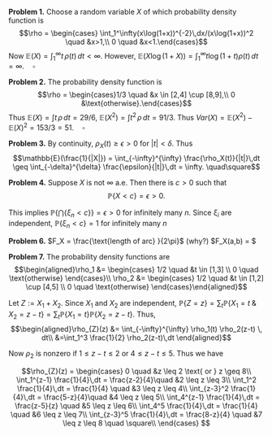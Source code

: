 **Problem 1.** Choose a random variable $X$ of which probability density function is 
$$\rho = \begin{cases} \int_1^\infty(x\log(1+x))^{-2}\,dx/(x\log(1+x))^2 \quad &x>1,\\
0 \quad &x<1.\end{cases}$$
Now $\mathbb{E}(X) = \int_1^\infty t\,\rho(t)\,dt <\infty$. However, $\mathbb{E}(X\log(1+X)) = \int_1^\infty t\log(1+t)\rho(t)\,dt=\infty. \quad \square$ 

**Problem 2.** The probability density function is
$$\rho = \begin{cases}1/3 \quad &x \in [2,4] \cup [8,9],\\
0  &\text{otherwise}.\end{cases}$$
Thus $\mathbb{E}(X) = \int t\,\rho\,dt = 29/6$, $\mathbb{E}(X^2) = \int t^2\,\rho\,dt = 91/3$.
Thus $Var(X)=\mathbb{E}(X^2)-\mathbb{E}(X)^2=153/3=51. \quad \square$

**Problem 3.** By continuity, $\rho_X(t) \geq \epsilon > 0$ for $|t| < \delta$. Thus
$$\mathbb{E}(\frac{1}{|X|}) = \int_{-\infty}^{\infty} \frac{\rho_X(t)}{|t|}\,dt \geq \int_{-\delta}^{\delta} \frac{\epsilon}{|t|}\,dt = \infty. \quad\square$$

**Problem 4.** Suppose $X$ is not $\infty$ a.e. Then there is $c > 0$ such that 
$$\mathbb{P}\{X < c\} = \epsilon > 0.$$

This implies $\mathbb{P}\{ \bigcap\{\xi_n< c\}\} = \epsilon > 0$ for infinitely many $n$. Since $\xi_i$ are independent, $\mathbb{P}\{ \xi_n< c\} = 1$ for infinitely many $n$

**Problem 6.** $F_X = \frac{\text{length of arc} }{2\pi}$ (why?)
$F_X(a,b) = $

**Problem 7.** The probability density functions are
$$\begin{aligned}\rho_1 &= \begin{cases} 1/2 \quad &t \in [1,3] \\ 0 \quad \text{otherwise} \end{cases}\\
\rho_2 &= \begin{cases} 1/2 \quad &t \in [1,2] \cup [4,5] \\ 0 \quad \text{otherwise} \end{cases}\end{aligned}$$

Let $Z := X_1 + X_2$. Since $X_1$ and $X_2$ are independent, $\mathbb{P}\{Z=z\} = \sum_t\mathbb{P}\{X_1 = t \;\&\; X_2 = z-t\} = \sum_{t}\mathbb{P}\{X_1 = t \} \mathbb{P}\{ X_2 = z-t\}$. Thus, 
$$\begin{aligned}\rho_{Z}(z) &= \int_{-\infty}^{\infty} \rho_1(t) \rho_2(z-t) \, dt\\
&=\int_1^3 \frac{1}{2} \rho_2(z-t)\,dt \end{aligned}$$

Now $\rho_2$ is nonzero if $1 \leq z-t \leq 2$ or $4 \leq z-t \leq 5$. Thus we have

$$\rho_{Z}(z) = \begin{cases}
	0 \quad &z \leq 2 \text{ or } z \geq 8\\
	\int_1^{z-1} \frac{1}{4}\,dt = \frac{z-2}{4}\quad &2 \leq z \leq 3\\
	\int_1^2 \frac{1}{4}\,dt = \frac{1}{4} \quad &3 \leq z \leq 4\\
	\int_{z-3}^2 \frac{1}{4}\,dt = \frac{5-z}{4}\quad &4 \leq z \leq 5\\
	\int_4^{z-1} \frac{1}{4}\,dt = \frac{z-5}{z} \quad &5 \leq z \leq 6\\
	\int_4^5 \frac{1}{4}\,dt = \frac{1}{4} \quad &6 \leq z \leq 7\\
	\int_{z-3}^5 \frac{1}{4}\,dt = \frac{8-z}{4} \quad &7 \leq z \leq 8 \quad \square\\	 
	\end{cases} $$


<!--stackedit_data:
eyJoaXN0b3J5IjpbLTQxMTczMDE0MywzMTY5NjkzNjYsLTY3MT
k2MzE0NywtMTkwODgxODk2MiwtODY4NzAzMDU4LC0xNTQ5ODc4
NjA4LDIwNjYyMzI2NTMsMjAzNDk0NzkxMSwtMTE5NDI0NDkzMC
wtMTYwMDYwMDcxLDUzNzI0Mjc0MSwtNzQwOTY5MjA5LDExMTQ3
MDM0MjgsLTk4NjQ3MjEyMCwyMDM3MzM4NDQ0LC0xNDQxODExNj
kyLDE1OTk2OTgxNTksLTg0NTE0MzI5NSwtMzY4NjAzNTQwLC05
ODI5MDQ2OV19
-->